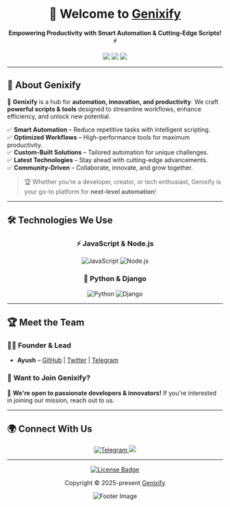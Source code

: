 <!-- Genixify - README.md -->

<h1 align="center">🚀 Welcome to <a href="https://github.com/Genixify">Genixify</a></h1>

<p align="center">
  <strong>Empowering Productivity with Smart Automation & Cutting-Edge Scripts! ⚡</strong>
</p>

<div align="center">
  <img src="https://img.shields.io/badge/Open%20For%20Innovators-Join%20Us-blue?style=for-the-badge">
  <img src="https://img.shields.io/github/followers/Genixify?style=social">
  <img src="https://img.shields.io/github/stars/Genixify?style=social">
</div>

---

## 🌟 About Genixify  

🚀 **Genixify** is a hub for **automation, innovation, and productivity**. We craft **powerful scripts & tools** designed to streamline workflows, enhance efficiency, and unlock new potential.  

✅ **Smart Automation** – Reduce repetitive tasks with intelligent scripting.  
✅ **Optimized Workflows** – High-performance tools for maximum productivity.  
✅ **Custom-Built Solutions** – Tailored automation for unique challenges.  
✅ **Latest Technologies** – Stay ahead with cutting-edge advancements.  
✅ **Community-Driven** – Collaborate, innovate, and grow together.  

> 🏆 Whether you’re a developer, creator, or tech enthusiast, Genixify is your go-to platform for **next-level automation**!  

---

## 🛠 Technologies We Use  

<h3 align="center">⚡ JavaScript & Node.js</h3>    
<p align="center">    
  <img src="https://img.shields.io/badge/JavaScript-F7DF1E?style=for-the-badge&logo=javascript&logoColor=black" alt="JavaScript" />    
  <img src="https://img.shields.io/badge/Node.js-339933?style=for-the-badge&logo=nodedotjs&logoColor=white" alt="Node.js" />    
</p>    

<h3 align="center">🐍 Python & Django</h3>    
<p align="center">    
  <img src="https://img.shields.io/badge/Python-3776AB?style=for-the-badge&logo=python&logoColor=white" alt="Python" />    
  <img src="https://img.shields.io/badge/Django-092D3F?style=for-the-badge&logo=django&logoColor=white" alt="Django" />    
</p>    

---

## 🏆 Meet the Team    

### **👨‍💻 Founder & Lead**    
- **Ayush** – [GitHub](https://github.com/ayusharyaneth) | [Twitter](https://x.com/ayusharyaneth) | [Telegram](https://t.me/ayusharyaneth)   

### 🎯 **Want to Join Genixify?**  

🚀 **We're open to passionate developers & innovators!** If you're interested in joining our mission, reach out to us.  

---

## 🌍 Connect With Us  

<p align="center">  
  <a href="https://t.me/AyushAryaneth">  
    <img src="https://img.shields.io/badge/Telegram-2CA5E0?style=for-the-badge&logo=telegram&logoColor=white" alt="Telegram" />  
  </a>  
  <a href="https://x.com/ayusharyaneth" target="_blank">  
    <img src="https://img.shields.io/badge/X-000?style=for-the-badge&logo=x" />  
  </a>  
</p>  

---

<p align="center">
  <a href="https://github.com/Genixify/.github/blob/main/profile/LICENSE">
    <img src="https://img.shields.io/static/v1.svg?style=for-the-badge&label=License&message=MIT&logoColor=d9e0ee&colorA=363a4f&colorB=b7bdf8" alt="License Badge">
  </a>
</p>

<p align="center">
  Copyright &copy; 2025-present  
  <a href="https://github.com/Genixify" target="_blank">Genixify</a>
</p>

<p align="center">
  <img src="https://raw.githubusercontent.com/Long18/Long18/refs/heads/dev/assets/footers/cat_on_line.svg?sanitize=true" alt="Footer Image" />
</p>
